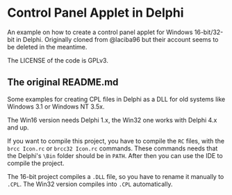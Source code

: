 # Control Panel Applet in Delphi

An example on how to create a control panel applet for Windows 16-bit/32-bit in Delphi. Originally cloned from @laciba96 but their account seems to be deleted in the meantime. 

The LICENSE of the code is GPLv3.

## The original README.md

Some examples for creating CPL files in Delphi as a DLL for old systems like Windows 3.1 or Windows NT 3.5x.

The Win16 version needs Delphi 1.x, the Win32 one works with Delphi 4.x and up.

If you want to compile this project, you have to compile the `RC` files, with the `brcc Icon.rc` or `brcc32 Icon.rc` commands. These commands needs that the Delphi's `\Bin` folder should be in `PATH`. After then you can use the IDE to compile the project.

The 16-bit project compiles a `.DLL` file, so you have to rename it manually to `.CPL`. The Win32 version compiles into `.CPL` automatically.
